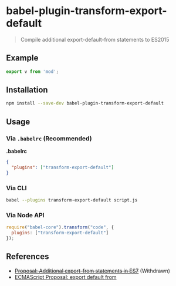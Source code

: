 # babel-plugin-transform-export-default

> Compile additional export-default-from statements to ES2015

## Example

```js
export v from 'mod';
```

## Installation

```sh
npm install --save-dev babel-plugin-transform-export-default
```

## Usage

### Via `.babelrc` (Recommended)

**.babelrc**

```json
{
  "plugins": ["transform-export-default"]
}
```

### Via CLI

```sh
babel --plugins transform-export-default script.js
```

### Via Node API

```javascript
require("babel-core").transform("code", {
  plugins: ["transform-export-default"]
});
```
## References

* ~~[Proposal: Additional export-from statements in ES7](https://github.com/leebyron/ecmascript-more-export-from)~~ (Withdrawn)
* [ECMAScript Proposal: export default from](https://github.com/leebyron/ecmascript-export-default-from)
